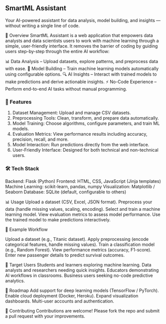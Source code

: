 ## SmartML Assistant

Your AI-powered assistant for data analysis, model building, and insights — without writing a single line of code.

📌 Overview
SmartML Assistant is a web application that empowers data analysts and data scientists users to work with machine learning through a simple, user-friendly interface. It removes the barrier of coding by guiding users step-by-step through the entire AI workflow:

📊 Data Analysis – Upload datasets, explore patterns, and preprocess data with ease.
🤖 Model Building – Train machine learning models automatically using configurable options.
🔍 AI Insights – Interact with trained models to make predictions and derive actionable insights.
⚡ No-Code Experience – Perform end-to-end AI tasks without manual programming.

### 🚀 Features
1. Dataset Management: Upload and manage CSV datasets.
2. Preprocessing Tools: Clean, transform, and prepare data automatically.
3. Model Training: Choose algorithms, configure parameters, and train ML models.
4. Evaluation Metrics: View performance results including accuracy, precision, recall, and more.
5. Model Interaction: Run predictions directly from the web interface.
6. User-Friendly Interface: Designed for both technical and non-technical users.

### 🛠️ Tech Stack

Backend: Flask (Python)
Frontend: HTML, CSS, JavaScript (Jinja templates)
Machine Learning: scikit-learn, pandas, numpy
Visualization: Matplotlib / Seaborn
Database: SQLite (default, configurable to others)


📊 Usage
Upload a dataset (CSV, Excel, JSON format).
Preprocess your data (handle missing values, scaling, encoding).
Select and train a machine learning model.
View evaluation metrics to assess model performance.
Use the trained model to make predictions interactively.


📖 Example Workflow

Upload a dataset (e.g., Titanic dataset).
Apply preprocessing (encode categorical features, handle missing values).
Train a classification model (e.g., Random Forest).
View performance metrics (accuracy, F1-score).
Enter new passenger details to predict survival outcomes.

👥 Target Users
Students and learners exploring machine learning.
Data analysts and researchers needing quick insights.
Educators demonstrating AI workflows in classrooms.
Business users seeking no-code predictive analytics.

📌 Roadmap
 Add support for deep learning models (TensorFlow / PyTorch).
 Enable cloud deployment (Docker, Heroku).
 Expand visualization dashboards.
 Multi-user accounts and authentication.

🤝 Contributing
Contributions are welcome! Please fork the repo and submit a pull request with your improvements.